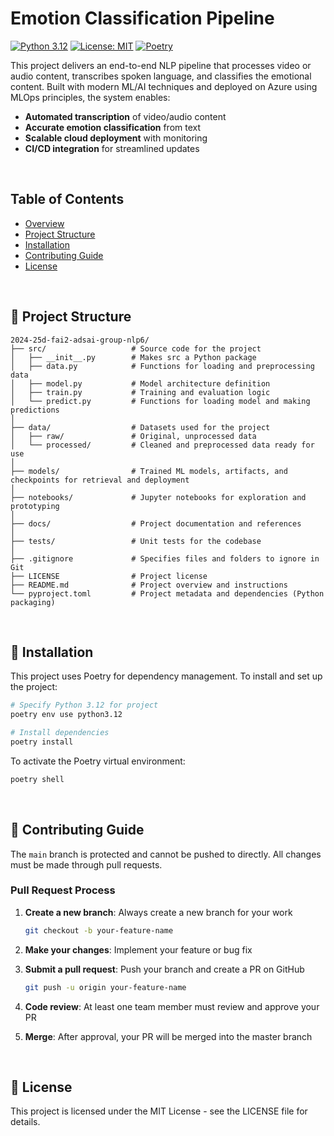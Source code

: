 # Emotion Classification Pipeline

[![Python 3.12](https://img.shields.io/badge/python-3.12-blue.svg)](https://www.python.org/downloads/release/python-312/)
[![License: MIT](https://img.shields.io/badge/License-MIT-yellow.svg)](https://opensource.org/licenses/MIT)
[![Poetry](https://img.shields.io/badge/packaging-poetry-cyan.svg)](https://python-poetry.org/)

This project delivers an end-to-end NLP pipeline that processes video or audio content, transcribes spoken language, and classifies the emotional content. Built with modern ML/AI techniques and deployed on Azure using MLOps principles, the system enables:

- **Automated transcription** of video/audio content
- **Accurate emotion classification** from text
- **Scalable cloud deployment** with monitoring
- **CI/CD integration** for streamlined updates

<br>

## Table of Contents

- [Overview](#-overview)
- [Project Structure](#-project-structure)
- [Installation](#-installation)
- [Contributing Guide](#-contributing-guide)
- [License](#-license)

<br>

## 📁 Project Structure

```
2024-25d-fai2-adsai-group-nlp6/
├── src/                   # Source code for the project
│   ├── __init__.py        # Makes src a Python package
│   ├── data.py            # Functions for loading and preprocessing data
│   ├── model.py           # Model architecture definition
│   ├── train.py           # Training and evaluation logic
│   └── predict.py         # Functions for loading model and making predictions
│
├── data/                  # Datasets used for the project
│   ├── raw/               # Original, unprocessed data
│   └── processed/         # Cleaned and preprocessed data ready for use
│
├── models/                # Trained ML models, artifacts, and checkpoints for retrieval and deployment
│
├── notebooks/             # Jupyter notebooks for exploration and prototyping
│
├── docs/                  # Project documentation and references
│
├── tests/                 # Unit tests for the codebase
│
├── .gitignore             # Specifies files and folders to ignore in Git
├── LICENSE                # Project license
├── README.md              # Project overview and instructions
└── pyproject.toml         # Project metadata and dependencies (Python packaging)
```

<br>

## 🚀 Installation

This project uses Poetry for dependency management. To install and set up the project:

```bash
# Specify Python 3.12 for project
poetry env use python3.12

# Install dependencies
poetry install
```

To activate the Poetry virtual environment:

```bash
poetry shell
```

<br>

## 👥 Contributing Guide 

The `main` branch is protected and cannot be pushed to directly. All changes must be made through pull requests.

### Pull Request Process

1. **Create a new branch**: Always create a new branch for your work
   ```bash
   git checkout -b your-feature-name
   ```

2. **Make your changes**: Implement your feature or bug fix

3. **Submit a pull request**: Push your branch and create a PR on GitHub
   ```bash
   git push -u origin your-feature-name
   ```

4. **Code review**: At least one team member must review and approve your PR

5. **Merge**: After approval, your PR will be merged into the master branch

<br>

## 📄 License
This project is licensed under the MIT License - see the LICENSE file for details.

